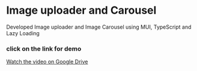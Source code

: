 # Image uploader and Carousel

Developed Image uploader and Image Carousel using MUI, TypeScript and Lazy Loading

### click on the link for demo

[Watch the video on Google Drive](https://drive.google.com/file/d/1C9J_dJUm2mNjYLwfnShXoM_-VLIgXKgW/view?usp=drive_link)
